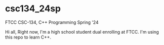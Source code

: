 # csc134_24sp
FTCC CSC-134, C++ Programming Spring '24

Hi all,
Right now, I'm a high school student dual enrolling at FTCC.
I'm using this repo to learn C++.

